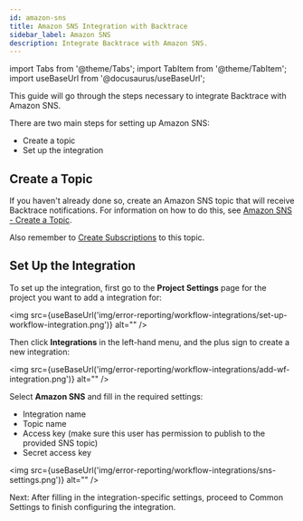 ```yaml
---
id: amazon-sns
title: Amazon SNS Integration with Backtrace
sidebar_label: Amazon SNS
description: Integrate Backtrace with Amazon SNS.
---
```


import Tabs from '@theme/Tabs';
import TabItem from '@theme/TabItem';
import useBaseUrl from '@docusaurus/useBaseUrl';

This guide will go through the steps necessary to integrate Backtrace with Amazon SNS.

There are two main steps for setting up Amazon SNS:

- Create a topic
- Set up the integration

## Create a Topic

If you haven't already done so, create an Amazon SNS topic that will receive Backtrace notifications. For information on how to do this, see [Amazon SNS - Create a Topic](https://docs.aws.amazon.com/sns/latest/dg/sns-create-topic.html).

Also remember to [Create Subscriptions](https://docs.aws.amazon.com/sns/latest/dg/sns-create-subscribe-endpoint-to-topic.html) to this topic.

## Set Up the Integration

To set up the integration, first go to the **Project Settings** page for the project you want to add a integration for:

<img src={useBaseUrl('img/error-reporting/workflow-integrations/set-up-workflow-integration.png')} alt="" />

Then click **Integrations** in the left-hand menu, and the plus sign to create a new integration:

<img src={useBaseUrl('img/error-reporting/workflow-integrations/add-wf-integration.png')} alt="" />

Select **Amazon SNS** and fill in the required settings:

- Integration name
- Topic name
- Access key (make sure this user has permission to publish to the provided SNS topic)
- Secret access key

<img src={useBaseUrl('img/error-reporting/workflow-integrations/sns-settings.png')} alt="" />

Next: After filling in the integration-specific settings, proceed to Common Settings to finish configuring the integration.
